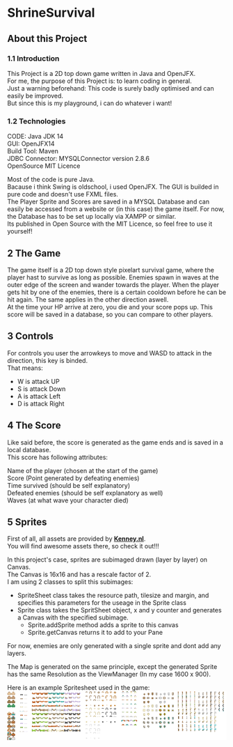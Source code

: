 # ShrineSurvival

## About this Project

### 1.1 Introduction

This Project is a 2D top down game written in Java and OpenJFX.  
For me, the purpose of this Project is: to learn coding in general.  
Just a warning beforehand: This code is surely badly optimised and can easily be improved.  
But since this is my playground, i can do whatever i want!

### 1.2 Technologies

CODE: Java JDK 14  
GUI: OpenJFX14  
Build Tool: Maven  
JDBC Connector: MYSQLConnector version 2.8.6  
OpenSource MIT Licence

Most of the code is pure Java.  
Bacause i think Swing is oldschool, i used OpenJFX.
The GUI is builded in pure code and doesn't use FXML files.  
The Player Sprite and Scores are saved in a MYSQL Database and can easily be accessed from a website or (in this case) the game itself.
For now, the Database has to be set up locally via XAMPP or similar.  
Its published in Open Source with the MIT Licence, so feel free to use it yourself!
  
## 2 The Game

The game itself is a 2D top down style pixelart survival game, where the player hast to survive as long as possible.
Enemies spawn in waves at the outer edge of the screen and wander towards the player.
When the player gets hit by one of the enemies, there is a certain cooldown before he can be hit again.
The same applies in the other direction aswell.  
At the time your HP arrive at zero, you die and your score pops up.
This score will be saved in a database, so you can compare to other players.

## 3 Controls

For controls you user the arrowkeys to move and WASD to attack in the direction, this key is binded.  
That means:  
 - W is attack UP
 - S is attack Down
 - A is attack Left
 - D is attack Right
  
## 4 The Score

Like said before, the score is generated as the game ends and is saved in a local database.  
This score has following attributes:  

Name of the player (chosen at the start of the game)  
Score (Point generated by defeating enemies)  
Time survived (should be self explanatory)  
Defeated enemies (should be self explanatory as well)  
Waves (at what wave your character died)  

## 5 Sprites

First of all, all assets are provided by [**Kenney.nl**](https://kenney.nl).  
You will find awesome assets there, so check it out!!!  

In this project's case, sprites are subimaged drawn (layer by layer) on Canvas.  
The Canvas is 16x16 and has a rescale factor of 2.  
I am using 2 classes to split this subimages:  
  - SpriteSheet class takes the resource path, tilesize and margin, and specifies this parameters for the useage in the Sprite class  
  - Sprite class takes the SpritSheet object, x and y counter and generates a Canvas with the specified subimage.  
    - Sprite.addSprite method adds a sprite to this canvas  
    - Sprite.getCanvas returns it to add to your Pane  

For now, enemies are only generated with a single sprite and dont add any layers.  

The Map is generated on the same principle, except the generated Sprite has the same Resolution as the ViewManager (In my case 1600 x 900).  

Here is an example Spritesheet used in the game:  
![Character Sheet](/usedAssets/SpriteSheets/roguelikeChar_transparent.png)

